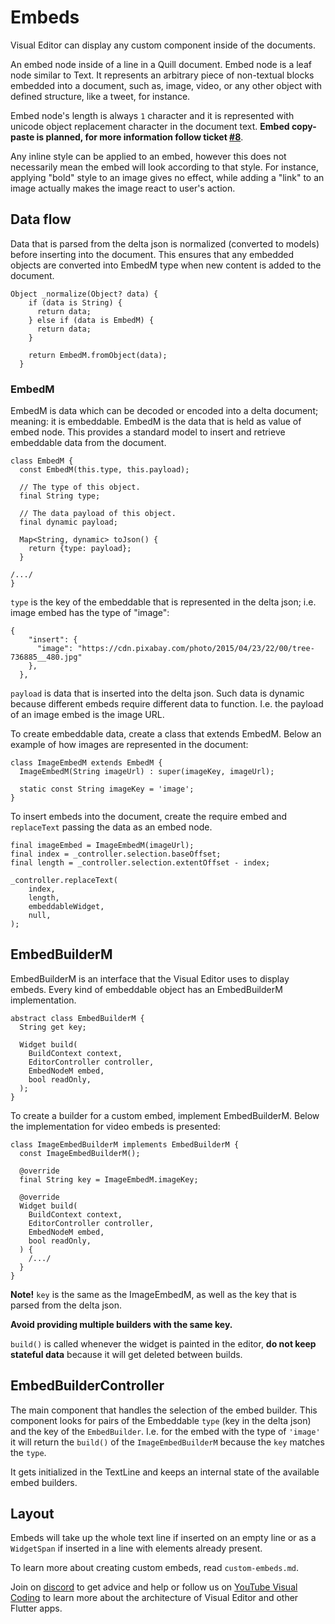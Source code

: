 # Embeds
Visual Editor can display any custom component inside of the documents.

An embed node inside of a line in a Quill document. Embed node is a leaf node similar to Text. It represents an arbitrary piece of non-textual blocks embedded into a document, such as, image, video, or any other object with defined structure, like a tweet, for instance.

Embed node's length is always `1` character and it is represented with unicode object replacement character in the document text. **Embed copy-paste is planned, for more information follow ticket [#8](https://github.com/visual-space/visual-editor/issues/8)**.

Any inline style can be applied to an embed, however this does not necessarily mean the embed will look according to that style. For instance, applying "bold" style to an image gives no effect, while adding a "link" to an image actually makes the image react to user's action.

## Data flow
Data that is parsed from the delta json is normalized (converted to models) before inserting into the document. This ensures that any embedded objects are converted into EmbedM type when new content is added to the document.

```
Object _normalize(Object? data) {
    if (data is String) {
      return data;
    } else if (data is EmbedM) {
      return data;
    }

    return EmbedM.fromObject(data);
  }
```

### EmbedM
EmbedM is data which can be decoded or encoded into a delta document; meaning: it is embeddable. EmbedM is the data that is held as value of embed node. This provides a standard model to insert and retrieve embeddable data from the document.

```
class EmbedM {
  const EmbedM(this.type, this.payload);

  // The type of this object.
  final String type;

  // The data payload of this object.
  final dynamic payload;

  Map<String, dynamic> toJson() {
    return {type: payload};
  }

/.../
}
```

`type` is the key of the embeddable that is represented in the delta json; i.e. image embed has the type of "image":

```
{
    "insert": {
      "image": "https://cdn.pixabay.com/photo/2015/04/23/22/00/tree-736885__480.jpg"
    },
  },
```

`payload` is data that is inserted into the delta json. Such data is dynamic because different embeds require different data to function. I.e. the payload of an image embed is the image URL.

To create embeddable data, create a class that extends EmbedM. Below an example of how images are represented in the document:

```
class ImageEmbedM extends EmbedM {
  ImageEmbedM(String imageUrl) : super(imageKey, imageUrl);

  static const String imageKey = 'image';
}
```

To insert embeds into the document, create the require embed and `replaceText` passing the data as an embed node.

```
final imageEmbed = ImageEmbedM(imageUrl);
final index = _controller.selection.baseOffset;
final length = _controller.selection.extentOffset - index;

_controller.replaceText(
    index,
    length,
    embeddableWidget,
    null,
);
```

## EmbedBuilderM
EmbedBuilderM is an interface that the Visual Editor uses to display embeds. Every kind of embeddable object has an EmbedBuilderM implementation.

```
abstract class EmbedBuilderM {
  String get key;

  Widget build(
    BuildContext context,
    EditorController controller,
    EmbedNodeM embed,
    bool readOnly,
  );
}
```

To create a builder for a custom embed, implement EmbedBuilderM. Below the implementation for video embeds is presented:

```
class ImageEmbedBuilderM implements EmbedBuilderM {
  const ImageEmbedBuilderM();

  @override
  final String key = ImageEmbedM.imageKey;

  @override
  Widget build(
    BuildContext context,
    EditorController controller,
    EmbedNodeM embed,
    bool readOnly,
  ) {
    /.../
  }
}
```

**Note!**
`key` is the same as the ImageEmbedM, as well as the key that is parsed from the delta json.

**Avoid providing multiple builders with the same key.**

`build()` is called whenever the widget is painted in the editor, **do not keep stateful data** because it will get deleted between builds.

## EmbedBuilderController
The main component that handles the selection of the embed builder. This component looks for pairs of the Embeddable `type` (key in the delta json) and the key of the `EmbedBuilder`. I.e. for the embed with the type of `'image'` it will return the `build()` of the `ImageEmbedBuilderM` because the `key` matches the `type`.

It gets initialized in the TextLine and keeps an internal state of the available embed builders.

## Layout
Embeds will take up the whole text line if inserted on an empty line or as a `WidgetSpan` if inserted in a line with elements already present.

To learn more about creating custom embeds, read `custom-embeds.md`.


Join on [discord](https://discord.gg/XpGygmXde4) to get advice and help or follow us on [YouTube Visual Coding](https://www.youtube.com/channel/UC2-5lfNbbErIds0Iuai8yfA) to learn more about the architecture of Visual Editor and other Flutter apps.

